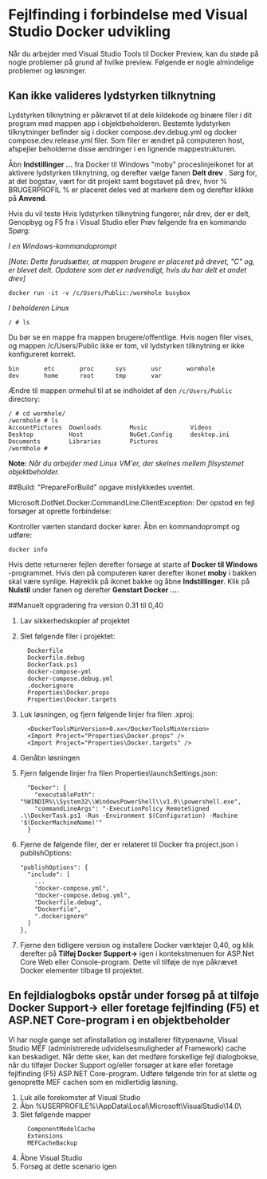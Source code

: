 <properties
   pageTitle="Fejlfinding Docker klienten på Windows ved hjælp af Visual Studio | Microsoft Azure"
   description="Foretage fejlfinding af problemer, der kan opstå, når du bruger Visual Studio til at oprette og anvende Onlines til Docker på Windows ved hjælp af Visual Studio."
   services="azure-container-service"
   documentationCenter="na"
   authors="mlearned"
   manager="douge"
   editor="" />
<tags
   ms.service="multiple"
   ms.devlang="dotnet"
   ms.topic="article"
   ms.tgt_pltfrm="na"
   ms.workload="multiple"
   ms.date="06/08/2016"
   ms.author="allclark" />

# <a name="troubleshooting-visual-studio-docker-development"></a>Fejlfinding i forbindelse med Visual Studio Docker udvikling

Når du arbejder med Visual Studio Tools til Docker Preview, kan du støde på nogle problemer på grund af hvilke preview.
Følgende er nogle almindelige problemer og løsninger.


## <a name="unable-to-validate-volume-mapping"></a>Kan ikke valideres lydstyrken tilknytning
Lydstyrken tilknytning er påkrævet til at dele kildekode og binære filer i dit program med mappen app i objektbeholderen.  Bestemte lydstyrken tilknytninger befinder sig i docker compose.dev.debug.yml og docker compose.dev.release.yml filer. Som filer er ændret på computeren host, afspejler beholderne disse ændringer i en lignende mappestrukturen.

Åbn **Indstillinger …** fra Docker til Windows "moby" proceslinjeikonet for at aktivere lydstyrken tilknytning, og derefter vælge fanen **Delt drev** .  Sørg for, at det bogstav, vært for dit projekt samt bogstavet på drev, hvor % BRUGERPROFIL % er placeret deles ved at markere dem og derefter klikke på **Anvend**.

Hvis du vil teste Hvis lydstyrken tilknytning fungerer, når drev, der er delt, Genopbyg og F5 fra i Visual Studio eller Prøv følgende fra en kommando Spørg:

*I en Windows-kommandoprompt*

*[Note: Dette forudsætter, at mappen brugere er placeret på drevet, "C" og, er blevet delt.  Opdatere som det er nødvendigt, hvis du har delt et andet drev]*
```
docker run -it -v /c/Users/Public:/wormhole busybox
```

*I beholderen Linux*

```
/ # ls
```

Du bør se en mappe fra mappen brugere/offentlige.
Hvis nogen filer vises, og mappen /c/Users/Public ikke er tom, vil lydstyrken tilknytning er ikke konfigureret korrekt. 

```
bin       etc       proc      sys       usr       wormhole
dev       home      root      tmp       var
```

Ændre til mappen ormehul til at se indholdet af den `/c/Users/Public` directory:

```
/ # cd wormhole/
/wormhole # ls
AccountPictures  Downloads        Music            Videos
Desktop          Host             NuGet.Config     desktop.ini
Documents        Libraries        Pictures
/wormhole #
```

**Note:** *Når du arbejder med Linux VM'er, der skelnes mellem filsystemet objektbeholder.*

##<a name="build--prepareforbuild-task-failed-unexpectedly"></a>Build: "PrepareForBuild" opgave mislykkedes uventet.

Microsoft.DotNet.Docker.CommandLine.ClientException: Der opstod en fejl forsøger at oprette forbindelse:

Kontroller værten standard docker kører. Åbn en kommandoprompt og udføre:

```
docker info
```

Hvis dette returnerer fejlen derefter forsøge at starte af **Docker til Windows** -programmet.  Hvis den på computeren kører derefter ikonet **moby** i bakken skal være synlige. Højreklik på ikonet bakke og åbne **Indstillinger**.  Klik på **Nulstil** under fanen og derefter **Genstart Docker …**.

##<a name="manually-upgrading-from-version-031-to-040"></a>Manuelt opgradering fra version 0.31 til 0,40


1. Lav sikkerhedskopier af projektet
1. Slet følgende filer i projektet:

    ```
      Dockerfile
      Dockerfile.debug
      DockerTask.ps1
      docker-compose-yml
      docker-compose.debug.yml
      .dockerignore
      Properties\Docker.props
      Properties\Docker.targets
    ```

1. Luk løsningen, og fjern følgende linjer fra filen .xproj:

    ```
      <DockerToolsMinVersion>0.xx</DockerToolsMinVersion>
      <Import Project="Properties\Docker.props" />
      <Import Project="Properties\Docker.targets" />
    ```

1. Genåbn løsningen
1. Fjern følgende linjer fra filen Properties\launchSettings.json:

    ```
      "Docker": {
        "executablePath": "%WINDIR%\\System32\\WindowsPowerShell\\v1.0\\powershell.exe",
        "commandLineArgs": "-ExecutionPolicy RemoteSigned .\\DockerTask.ps1 -Run -Environment $(Configuration) -Machine '$(DockerMachineName)'"
      }
    ```

1. Fjerne de følgende filer, der er relateret til Docker fra project.json i publishOptions:

    ```
    "publishOptions": {
      "include": [
        ...
        "docker-compose.yml",
        "docker-compose.debug.yml",
        "Dockerfile.debug",
        "Dockerfile",
        ".dockerignore"
      ]
    },
    ```

1. Fjerne den tidligere version og installere Docker værktøjer 0,40, og klik derefter på **Tilføj Docker Support->** igen i kontekstmenuen for ASP.Net Core Web eller Console-program. Dette vil tilføje de nye påkrævet Docker elementer tilbage til projektet. 

## <a name="an-error-dialog-occurs-when-attempting-to-add-docker-support-or-debug-f5-an-aspnet-core-application-in-a-container"></a>En fejldialogboks opstår under forsøg på at **tilføje Docker Support->** eller foretage fejlfinding (F5) et ASP.NET Core-program i en objektbeholder

Vi har nogle gange set afinstallation og installerer filtypenavne, Visual Studio MEF (administrerede udvidelsesmuligheder af Framework) cache kan beskadiget. Når dette sker, kan det medføre forskellige fejl dialogbokse, når du tilføjer Docker Support og/eller forsøger at køre eller foretage fejlfinding (F5) ASP.NET Core-program. Udføre følgende trin for at slette og genoprette MEF cachen som en midlertidig løsning.

1. Luk alle forekomster af Visual Studio
1. Åbn %USERPROFILE%\AppData\Local\Microsoft\VisualStudio\14.0\
1. Slet følgende mapper
     ```
       ComponentModelCache
       Extensions
       MEFCacheBackup
    ```
1. Åbne Visual Studio
1. Forsøg at dette scenario igen 
